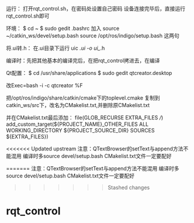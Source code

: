 运行：
打开rqt_control.sh，在密码处设置自己密码
设备连接完毕后，直接运行rqt_control.sh即可

环境：
$ cd ~
$ sudo gedit .bashrc
加入 source ~/catkin_ws/devel/setup.bash 
     source /opt/ros/indigo/setup.bash 
这两句


将.ui转.h：
在.ui目录下运行 uic *.ui -o ui_*.h

编译时：先把其他基本的编译完后，在把rqt_control拷进去，在编译

Qt配置：
$ cd /usr/share/applications
$ sudo gedit qtcreator.desktop

改Exec=bash -i -c qtcreator %F

把/opt/ros/indigo/share/catkin/cmake下的toplevel.cmake
复制到catkin_ws/src下，改名为CMakelist.txt,并删除原CMakelist.txt

并在CMakelist.txt最后添加：
file(GLOB_RECURSE EXTRA_FILES */*)
add_custom_target(${PROJECT_NAME}_OTHER_FILES ALL WORKING_DIRECTORY ${PROJECT_SOURCE_DIR} SOURCES ${EXTRA_FILES})

<<<<<<< Updated upstream
注意：QTextBrowser的setText与append方法不能混用
编译时多source devel/setup.bash
CMakelist.txt文件一定要配好

=======
注意：QTextBrowser的setText与append方法不能混用 编译时多source devel/setup.bash CMakelist.txt文件一定要配好
>>>>>>> Stashed changes

# rqt_control
